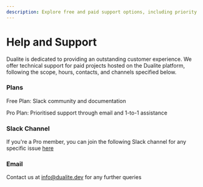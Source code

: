 ```yaml
---
description: Explore free and paid support options, including priority assistance.
---
```


# Help and Support

Dualite is dedicated to providing an outstanding customer experience. We offer technical support for paid projects hosted on the Dualite platform, following the scope, hours, contacts, and channels specified below.

### Plans

Free Plan: Slack community and documentation

Pro Plan: Prioritised support through email and 1-to-1 assistance

### Slack Channel

If you're a Pro member, you can join the following Slack channel for any specific issue [here](https://join.slack.com/t/dualiteclosedalpha/shared_invite/zt-2x9jbf6wi-uLQrwRIShawDqgOmQfJPJQ)

### Email

Contact us at info@dualite.dev for any further queries







